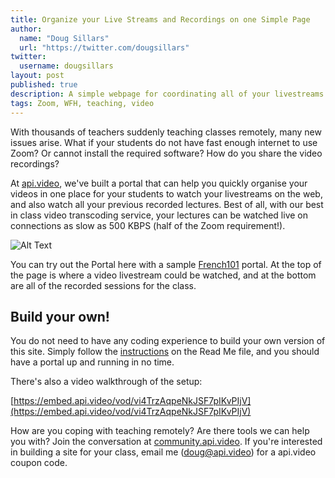 ```yaml
---
title: Organize your Live Streams and Recordings on one Simple Page
author:
  name: "Doug Sillars"
  url: "https://twitter.com/dougsillars"
twitter:
  username: dougsillars
layout: post
published: true
description: A simple webpage for coordinating all of your livestreams
tags: Zoom, WFH, teaching, video
---
```

With thousands of teachers suddenly teaching classes remotely, many new issues arise.  What if your students do not have fast enough internet to use Zoom?  Or cannot install the required software?  How do you share the video recordings?

At [api.video](https://api.video), we've built a portal that can help you quickly organise your videos in one place for your students to watch your livestreams on the web, and also watch all your previous recorded lectures.  Best of all, with our best in class video transcoding service, your lectures can be watched live on connections as slow as 500 KBPS (half of the Zoom requirement!).

![Alt Text](https://dev-to-uploads.s3.amazonaws.com/i/ctd5bmedqig99nln0xwe.png)

You can try out the Portal here with a sample [French101](https://twilight-decorous-mail.glitch.me/?class=li6FBvQINNAm5CmP4HjQxWqN) portal.  At the top of the page is where a video livestream could be watched, and at the bottom are all of the recorded sessions for the class.
## Build your own!
You do not need to have any coding experience to build your own version of this site. Simply follow the [instructions](https://glitch.com/edit/#!/twilight-decorous-mail?path=README.md:1:0) on the Read Me file, and you should have a portal up and running in no time.

There's also a video walkthrough of the setup:

[https://embed.api.video/vod/vi4TrzAqpeNkJSF7pIKvPIjV](https://embed.api.video/vod/vi4TrzAqpeNkJSF7pIKvPIjV)

How are you coping with teaching remotely?  Are there tools we can help you with?  Join the conversation at [community.api.video](https://communiy.api.video). If you're interested in building a site for your class, email me ([doug@api.video](mailto:doug@api.video)) for a api.video coupon code.